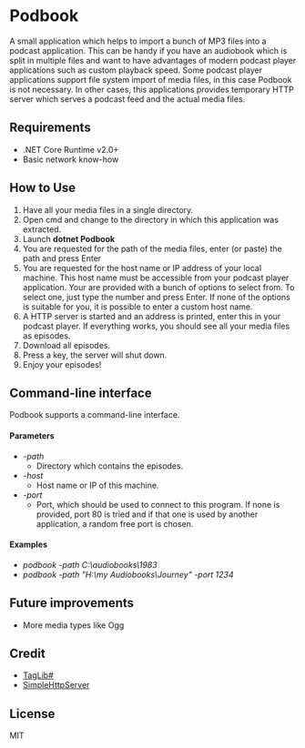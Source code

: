 # Podbook

A small application which helps to import a bunch of MP3 files into a podcast application. This can be handy if you have an audiobook which is split in multiple files and want to have advantages of modern podcast player applications such as custom playback speed.
Some podcast player applications support file system import of media files, in this case Podbook is not necessary. In other cases, this applications provides temporary HTTP server which serves a podcast feed and the actual media files.

## Requirements

* .NET Core Runtime v2.0+
* Basic network know-how

## How to Use

1. Have all your media files in a single directory.
2. Open cmd and change to the directory in which this application was extracted.
3. Launch **dotnet Podbook**
4. You are requested for the path of the media files, enter (or paste) the path and press Enter
5. You are requested for the host name or IP address of your local machine. This host name must be accessible from your podcast player application. Your are provided with a bunch of options to select from. To select one, just type the number and press Enter. If none of the options is suitable for you, it is possible to enter a custom host name.
6. A HTTP server is started and an address is printed, enter this in your podcast player. If everything works, you should see all your media files as episodes.
7. Download all episodes.
8. Press a key, the server will shut down.
9. Enjoy your episodes!

## Command-line interface

Podbook supports a command-line interface.

#### Parameters
* *-path*
  - Directory which contains the episodes.
* *-host*
  - Host name or IP of this machine.
* *-port*
  - Port, which should be used to connect to this program. If none is provided, port 80 is tried and if that one is used by another application, a random free port is chosen.

#### Examples
* *podbook -path C:\audiobooks\1983*
* *podbook -path "H:\my Audiobooks\Journey" -port 1234*

## Future improvements

* More media types like Ogg

## Credit

* [TagLib#](https://github.com/mono/taglib-sharp)
* [SimpleHttpServer](https://github.com/jeske/SimpleHttpServer)

## License

MIT